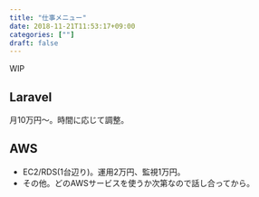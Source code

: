 ```yaml
---
title: "仕事メニュー"
date: 2018-11-21T11:53:17+09:00
categories: [""]
draft: false
---
```


WIP

## Laravel
月10万円〜。時間に応じて調整。

## AWS
- EC2/RDS(1台辺り)。運用2万円、監視1万円。
- その他。どのAWSサービスを使うか次第なので話し合ってから。

